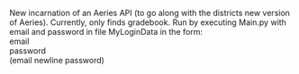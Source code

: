 New incarnation of an Aeries API (to go along with the districts new version of Aeries). Currently, only finds gradebook. Run by executing Main.py with email and password in file MyLoginData in the form:\
email\
password\
(email newline password)
